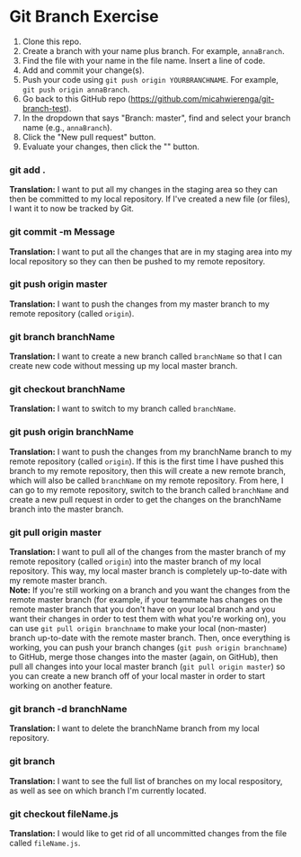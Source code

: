# Git Branch Exercise

1. Clone this repo.
2. Create a branch with your name plus branch. For example, `annaBranch`.
3. Find the file with your name in the file name. Insert a line of code.
4. Add and commit your change(s).
5. Push your code using `git push origin YOURBRANCHNAME`. For example, `git push origin annaBranch`.
6. Go back to this GitHub repo (https://github.com/micahwierenga/git-branch-test).
7. In the dropdown that says "Branch: master", find and select your branch name (e.g., `annaBranch`).
8. Click the "New pull request" button.
9. Evaluate your changes, then click the "" button.


### git add .
**Translation:** I want to put all my changes in the staging area so they can then be committed to my local repository. If I've created a new file (or files), I want it to now be tracked by Git.

### git commit -m Message
**Translation:** I want to put all the changes that are in my staging area into my local repository so they can then be pushed to my remote repository.

### git push origin master
**Translation:** I want to push the changes from my master branch to my remote repository (called `origin`).

### git branch branchName
**Translation:** I want to create a new branch called `branchName` so that I can create new code without messing up my local master branch.

### git checkout branchName
**Translation:** I want to switch to my branch called `branchName`.

### git push origin branchName
**Translation:** I want to push the changes from my branchName branch to my remote repository (called `origin`). If this is the first time I have pushed this branch to my remote repository, then this will create a new remote branch, which will also be called `branchName` on my remote repository. From here, I can go to my remote repository, switch to the branch called `branchName` and create a new pull request in order to get the changes on the branchName branch into the master branch.

### git pull origin master
**Translation:** I want to pull all of the changes from the master branch of my remote repository (called `origin`) into the master branch of my local repository. This way, my local master branch is completely up-to-date with my remote master branch.
<br>
**Note:** If you're still working on a branch and you want the changes from the remote master branch (for example, if your teammate has changes on the remote master branch that you don't have on your local branch and you want their changes in order to test them with what you're working on), you can use `git pull origin branchname` to make your local (non-master) branch up-to-date with the remote master branch. Then, once everything is working, you can push your branch changes (`git push origin branchname`) to GitHub, merge those changes into the master (again, on GitHub), then pull all changes into your local master branch (`git pull origin master`) so you can create a new branch off of your local master in order to start working on another feature.

### git branch -d branchName
**Translation:** I want to delete the branchName branch from my local repository.

### git branch
**Translation:** I want to see the full list of branches on my local respository, as well as see on which branch I'm currently located.

### git checkout fileName.js
**Translation:** I would like to get rid of all uncommitted changes from the file called `fileName.js`.